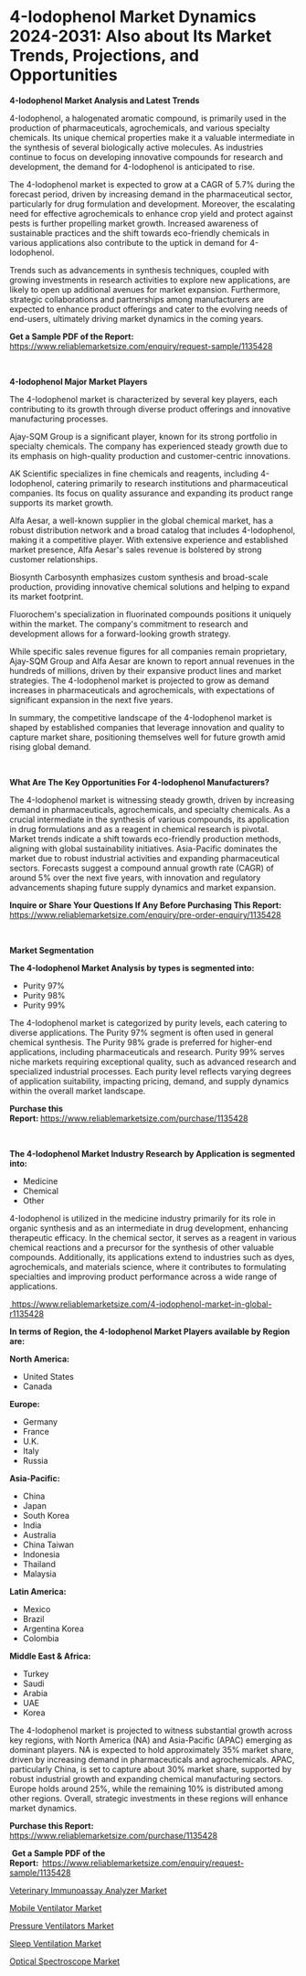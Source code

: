 <p><h1>4-Iodophenol Market Dynamics 2024-2031: Also about Its Market Trends, Projections, and Opportunities</h1></p><p><strong>4-Iodophenol Market Analysis and Latest Trends</strong></p>
<p><p>4-Iodophenol, a halogenated aromatic compound, is primarily used in the production of pharmaceuticals, agrochemicals, and various specialty chemicals. Its unique chemical properties make it a valuable intermediate in the synthesis of several biologically active molecules. As industries continue to focus on developing innovative compounds for research and development, the demand for 4-Iodophenol is anticipated to rise.</p><p>The 4-Iodophenol market is expected to grow at a CAGR of 5.7% during the forecast period, driven by increasing demand in the pharmaceutical sector, particularly for drug formulation and development. Moreover, the escalating need for effective agrochemicals to enhance crop yield and protect against pests is further propelling market growth. Increased awareness of sustainable practices and the shift towards eco-friendly chemicals in various applications also contribute to the uptick in demand for 4-Iodophenol.</p><p>Trends such as advancements in synthesis techniques, coupled with growing investments in research activities to explore new applications, are likely to open up additional avenues for market expansion. Furthermore, strategic collaborations and partnerships among manufacturers are expected to enhance product offerings and cater to the evolving needs of end-users, ultimately driving market dynamics in the coming years.</p></p>
<p><strong>Get a Sample PDF of the Report:&nbsp;</strong> <a href="https://www.reliablemarketsize.com/enquiry/request-sample/1135428?utm_campaign=1720&utm_medium=2&utm_source=Github&utm_content=ia&utm_term=20122024&utm_id=4-iodophenol">https://www.reliablemarketsize.com/enquiry/request-sample/1135428</a></p>
<p>&nbsp;</p>
<p><strong>4-Iodophenol Major Market Players</strong></p>
<p><p>The 4-Iodophenol market is characterized by several key players, each contributing to its growth through diverse product offerings and innovative manufacturing processes. </p><p>Ajay-SQM Group is a significant player, known for its strong portfolio in specialty chemicals. The company has experienced steady growth due to its emphasis on high-quality production and customer-centric innovations.</p><p>AK Scientific specializes in fine chemicals and reagents, including 4-Iodophenol, catering primarily to research institutions and pharmaceutical companies. Its focus on quality assurance and expanding its product range supports its market growth.</p><p>Alfa Aesar, a well-known supplier in the global chemical market, has a robust distribution network and a broad catalog that includes 4-Iodophenol, making it a competitive player. With extensive experience and established market presence, Alfa Aesar's sales revenue is bolstered by strong customer relationships.</p><p>Biosynth Carbosynth emphasizes custom synthesis and broad-scale production, providing innovative chemical solutions and helping to expand its market footprint. </p><p>Fluorochem's specialization in fluorinated compounds positions it uniquely within the market. The company's commitment to research and development allows for a forward-looking growth strategy.</p><p>While specific sales revenue figures for all companies remain proprietary, Ajay-SQM Group and Alfa Aesar are known to report annual revenues in the hundreds of millions, driven by their expansive product lines and market strategies. The 4-Iodophenol market is projected to grow as demand increases in pharmaceuticals and agrochemicals, with expectations of significant expansion in the next five years. </p><p>In summary, the competitive landscape of the 4-Iodophenol market is shaped by established companies that leverage innovation and quality to capture market share, positioning themselves well for future growth amid rising global demand.</p></p>
<p>&nbsp;</p>
<p><strong>What Are The Key Opportunities For 4-Iodophenol Manufacturers?</strong></p>
<p><p>The 4-Iodophenol market is witnessing steady growth, driven by increasing demand in pharmaceuticals, agrochemicals, and specialty chemicals. As a crucial intermediate in the synthesis of various compounds, its application in drug formulations and as a reagent in chemical research is pivotal. Market trends indicate a shift towards eco-friendly production methods, aligning with global sustainability initiatives. Asia-Pacific dominates the market due to robust industrial activities and expanding pharmaceutical sectors. Forecasts suggest a compound annual growth rate (CAGR) of around 5% over the next five years, with innovation and regulatory advancements shaping future supply dynamics and market expansion.</p></p>
<p><strong>Inquire or Share Your Questions If Any Before Purchasing This Report:</strong> <a href="https://www.reliablemarketsize.com/enquiry/pre-order-enquiry/1135428?utm_campaign=1720&utm_medium=2&utm_source=Github&utm_content=ia&utm_term=20122024&utm_id=4-iodophenol">https://www.reliablemarketsize.com/enquiry/pre-order-enquiry/1135428</a></p>
<p>&nbsp;</p>
<p><strong>Market Segmentation</strong></p>
<p><strong>The 4-Iodophenol Market Analysis by types is segmented into:</strong></p>
<p><ul><li>Purity 97%</li><li>Purity 98%</li><li>Purity 99%</li></ul></p>
<p><p>The 4-Iodophenol market is categorized by purity levels, each catering to diverse applications. The Purity 97% segment is often used in general chemical synthesis. The Purity 98% grade is preferred for higher-end applications, including pharmaceuticals and research. Purity 99% serves niche markets requiring exceptional quality, such as advanced research and specialized industrial processes. Each purity level reflects varying degrees of application suitability, impacting pricing, demand, and supply dynamics within the overall market landscape.</p></p>
<p><strong>Purchase this Report:&nbsp;</strong><a href="https://www.reliablemarketsize.com/purchase/1135428?utm_campaign=1720&utm_medium=2&utm_source=Github&utm_content=ia&utm_term=20122024&utm_id=4-iodophenol">https://www.reliablemarketsize.com/purchase/1135428</a></p>
<p>&nbsp;</p>
<p><strong>The 4-Iodophenol Market Industry Research by Application is segmented into:</strong></p>
<p><ul><li>Medicine</li><li>Chemical</li><li>Other</li></ul></p>
<p><p>4-Iodophenol is utilized in the medicine industry primarily for its role in organic synthesis and as an intermediate in drug development, enhancing therapeutic efficacy. In the chemical sector, it serves as a reagent in various chemical reactions and a precursor for the synthesis of other valuable compounds. Additionally, its applications extend to industries such as dyes, agrochemicals, and materials science, where it contributes to formulating specialties and improving product performance across a wide range of applications.</p></p>
<p><a href="https://www.reliablemarketsize.com/4-iodophenol-market-in-global-r1135428?utm_campaign=1720&utm_medium=2&utm_source=Github&utm_content=ia&utm_term=20122024&utm_id=4-iodophenol">&nbsp;https://www.reliablemarketsize.com/4-iodophenol-market-in-global-r1135428</a></p>
<p><strong>In terms of Region, the 4-Iodophenol Market Players available by Region are:</strong></p>
<p>
    <p> <strong> North America: </strong>
        <ul>
            <li>United States</li>
            <li>Canada</li>
        </ul>
        </p> 
    <p> <strong> Europe: </strong>
        <ul>
            <li>Germany</li>
            <li>France</li>
            <li>U.K.</li>
            <li>Italy</li>
            <li>Russia</li>
        </ul>
        </p> 
    <p> <strong> Asia-Pacific: </strong>
        <ul>
            <li>China</li>
            <li>Japan</li>
            <li>South Korea</li>
            <li>India</li>
            <li>Australia</li>
            <li>China Taiwan</li>
            <li>Indonesia</li>
            <li>Thailand</li>
            <li>Malaysia</li>
        </ul>
        </p> 
    <p> <strong> Latin America: </strong>
        <ul>
            <li>Mexico</li>
            <li>Brazil</li>
            <li>Argentina Korea</li>
            <li>Colombia</li>
        </ul>
        </p> 
    <p> <strong> Middle East & Africa: </strong>
        <ul>
            <li>Turkey</li>
            <li>Saudi</li>
            <li>Arabia</li>
            <li>UAE</li>
            <li>Korea</li>
        </ul>
    </p>
    </p>
<p><p>The 4-Iodophenol market is projected to witness substantial growth across key regions, with North America (NA) and Asia-Pacific (APAC) emerging as dominant players. NA is expected to hold approximately 35% market share, driven by increasing demand in pharmaceuticals and agrochemicals. APAC, particularly China, is set to capture about 30% market share, supported by robust industrial growth and expanding chemical manufacturing sectors. Europe holds around 25%, while the remaining 10% is distributed among other regions. Overall, strategic investments in these regions will enhance market dynamics.</p></p>
<p><strong>Purchase this Report: </strong><a href="https://www.reliablemarketsize.com/purchase/1135428?utm_campaign=1720&utm_medium=2&utm_source=Github&utm_content=ia&utm_term=20122024&utm_id=4-iodophenol">https://www.reliablemarketsize.com/purchase/1135428</a></p>
<p>&nbsp;<strong>Get a Sample PDF of the Report:&nbsp;&nbsp;</strong><a href="https://www.reliablemarketsize.com/enquiry/request-sample/1135428?utm_campaign=1720&utm_medium=2&utm_source=Github&utm_content=ia&utm_term=20122024&utm_id=4-iodophenol">https://www.reliablemarketsize.com/enquiry/request-sample/1135428</a></p>
<p><strong></strong></p>
<p><p><a href="https://www.linkedin.com/pulse/detailed-veterinary-immunoassay-analyzer-market-analysis-o170f?utm_campaign=1720&utm_medium=2&utm_source=Github&utm_content=ia&utm_term=20122024&utm_id=4-iodophenol">Veterinary Immunoassay Analyzer Market</a></p><p><a href="https://www.linkedin.com/pulse/mobile-ventilator-market-scope-business-update-growth-goals-ucsrf?utm_campaign=1720&utm_medium=2&utm_source=Github&utm_content=ia&utm_term=20122024&utm_id=4-iodophenol">Mobile Ventilator Market</a></p><p><a href="https://www.linkedin.com/pulse/remarkable-cagr-82-research-thoroughly-analyzes-value-market-bqdff?utm_campaign=1720&utm_medium=2&utm_source=Github&utm_content=ia&utm_term=20122024&utm_id=4-iodophenol">Pressure Ventilators Market</a></p><p><a href="https://www.linkedin.com/pulse/sleep-ventilation-market-analysis-report-2024-2031-challenges-zqe0f?utm_campaign=1720&utm_medium=2&utm_source=Github&utm_content=ia&utm_term=20122024&utm_id=4-iodophenol">Sleep Ventilation Market</a></p><p><a href="https://www.linkedin.com/pulse/global-optical-spectroscope-market-analysis-onmarkets-size-jbrmf?utm_campaign=1720&utm_medium=2&utm_source=Github&utm_content=ia&utm_term=20122024&utm_id=4-iodophenol">Optical Spectroscope Market</a></p></p>